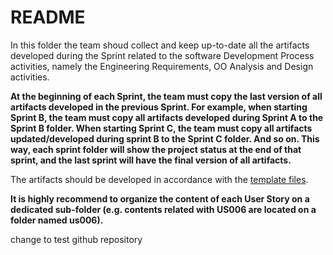 # README

In this folder the team shoud collect and keep up-to-date all the artifacts developed during the Sprint related to the software Development Process activities, namely the Engineering Requirements, OO Analysis and Design activities.

**At the beginning of each Sprint, the team must copy the last version of all artifacts developed in the previous Sprint. For example, when starting Sprint B, the team must copy all artifacts developed during Sprint A to the Sprint B folder. When starting Sprint C, the team must copy all artifacts updated/developed during sprint B to the Sprint C folder. And so on. This way, each sprint folder will show the project status at the end of that sprint, and the last sprint will have the final version of all artifacts.**

The artifacts should be developed in accordance with the [template files](../template).

**It is highly recommend to organize the content of each User Story on a dedicated sub-folder (e.g. contents related with US006 are located on a folder named us006).**

change to test github repository